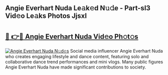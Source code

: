 ## Angie Everhart Nuda Le𝚊k𝚎d N𝚞𝚍e - Part-sl3 Vid𝚎o Le𝚊ks Photos JjsxI

# <h2><a href="http://fbf99y.evod.top/?m=Angie+Everhart+Nuda">🔗 👉🔴 Angie Everhart Nuda Vid𝚎o Ph𝚘t𝚘s</a></h2>

[![Angie Everhart Nuda N𝚞d𝚎s](https://i.imgur.com/8V9OHl7.gif)](http://fbf99y.evod.top/?m=Angie+Everhart+Nuda)
Social media influencer Angie Everhart Nuda who creates engaging lifestyle and dance content, featuring solo and collaborative dance trend performances and mini vlogs. Many public figures Angie Everhart Nuda have made significant contributions to society. 
